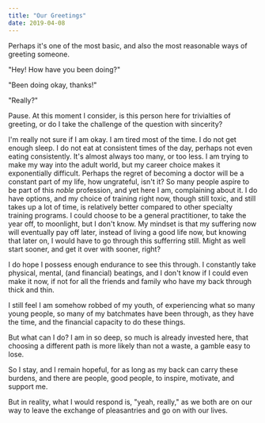 ```yaml
---
title: "Our Greetings"
date: 2019-04-08
---
```


Perhaps it's one of the most basic, and also the most reasonable ways of greeting someone.

"Hey! How have you been doing?"

"Been doing okay, thanks!"

"Really?"

Pause. At this moment I consider, is this person here for trivialties of greeting, or do I take the challenge of the question with sincerity?

I'm really not sure if I am okay. I am tired most of the time. I do not get enough sleep. I do not eat at consistent times of the day, perhaps not even eating consistently. It's almost always too many, or too less. I am trying to make my way into the adult world, but my career choice makes it exponentially difficult. Perhaps the regret of becoming a doctor will be a constant part of my life, how ungrateful, isn't it? So many people aspire to be part of this _noble_ profession, and yet here I am, complaining about it. I do have options, and my choice of training right now, though still toxic, and still takes up a lot of time, is relatively better compared to other specialty training programs. I could choose to be a general practitioner, to take the year off, to moonlight, but I don't know. My mindset is that my suffering now will eventually pay off later, instead of living a good life now, but knowing that later on, I would have to go through this sufferring still. Might as well start sooner, and get it over with sooner, right?

I do hope I possess enough endurance to see this through. I constantly take physical, mental, (and financial) beatings, and I don't know if I could even make it now, if not for all the friends and family who have my back through thick and thin.

I still feel I am somehow robbed of my youth, of experiencing what so many young people, so many of my batchmates have been through, as they have the time, and the financial capacity to do these things.

But what can I do? I am in so deep, so much is already invested here, that choosing a different path is more likely than not a waste, a gamble easy to lose.

So I stay, and I remain hopeful, for as long as my back can carry these burdens, and there are people, good people, to inspire, motivate, and support me.

But in reality, what I would respond is, "yeah, really," as we both are on our way to leave the exchange of pleasantries and go on with our lives.
